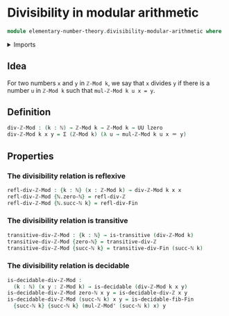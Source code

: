 # Divisibility in modular arithmetic

```agda
module elementary-number-theory.divisibility-modular-arithmetic where
```

<details><summary>Imports</summary>

```agda
open import elementary-number-theory.divisibility-integers
open import elementary-number-theory.divisibility-standard-finite-types
open import elementary-number-theory.modular-arithmetic
open import elementary-number-theory.natural-numbers

open import foundation.binary-relations
open import foundation.decidable-types
open import foundation.dependent-pair-types
open import foundation.identity-types
open import foundation.universe-levels

open import univalent-combinatorics.fibers-of-maps
```

</details>

## Idea

For two numbers `x` and `y` in `ℤ-Mod k`, we say that `x` divides `y` if there
is a number `u` in `ℤ-Mod k` such that `mul-ℤ-Mod k u x = y`.

## Definition

```agda
div-ℤ-Mod : (k : ℕ) → ℤ-Mod k → ℤ-Mod k → UU lzero
div-ℤ-Mod k x y = Σ (ℤ-Mod k) (λ u → mul-ℤ-Mod k u x ＝ y)
```

## Properties

### The divisibility relation is reflexive

```agda
refl-div-ℤ-Mod : {k : ℕ} (x : ℤ-Mod k) → div-ℤ-Mod k x x
refl-div-ℤ-Mod {ℕ.zero-ℕ} = refl-div-ℤ
refl-div-ℤ-Mod {ℕ.succ-ℕ k} = refl-div-Fin
```

### The divisibility relation is transitive

```agda
transitive-div-ℤ-Mod : {k : ℕ} → is-transitive (div-ℤ-Mod k)
transitive-div-ℤ-Mod {zero-ℕ} = transitive-div-ℤ
transitive-div-ℤ-Mod {succ-ℕ k} = transitive-div-Fin (succ-ℕ k)
```

### The divisibility relation is decidable

```agda
is-decidable-div-ℤ-Mod :
  (k : ℕ) (x y : ℤ-Mod k) → is-decidable (div-ℤ-Mod k x y)
is-decidable-div-ℤ-Mod zero-ℕ x y = is-decidable-div-ℤ x y
is-decidable-div-ℤ-Mod (succ-ℕ k) x y = is-decidable-fib-Fin
  {succ-ℕ k} {succ-ℕ k} (mul-ℤ-Mod' (succ-ℕ k) x) y
```
